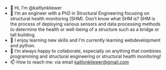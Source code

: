 - 👋 Hi, I’m @kaitlynkliewer
- 👀 I’m an engineer with a PhD in Structural Engineering focusing on structural health monitoring (SHM). Don't know what SHM is? SHM is the process of deploying various sensors and data processing methods to determine the health or well-being of a structure such as a bridge or tall building. 
- 🌱 I enjoy learning new skills and I'm currently learning webdevelopment and python.
- 💞️ I’m always happy to collaborate, especially on anything that combines programming and structural engineering or structural health monitoring! 
- 📫 How to reach me: via email kaitlynkliewer@gmail.com

<!---
kaitlynkliewer/kaitlynkliewer is a ✨ special ✨ repository because its `README.md` (this file) appears on your GitHub profile.
You can click the Preview link to take a look at your changes.
--->
